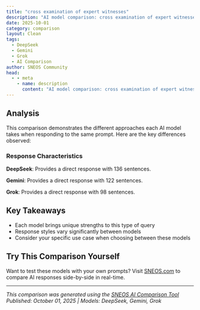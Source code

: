 ```yaml
---
title: "cross examination of expert witnesses"
description: "AI model comparison: cross examination of expert witnesses..."
date: 2025-10-01
category: comparison
layout: Clean
tags:
  - DeepSeek
  - Gemini
  - Grok
  - AI Comparison
author: SNEOS Community
head:
  - - meta
    - name: description
      content: "AI model comparison: cross examination of expert witnesses..."
---
```


<ChatComparison
  title="cross examination of expert witnesses"
  prompt="cross examination of expert witnesses"
  :responses='{
    "DeepSeek": "Of course. Cross-examination of an expert witness is one of the most challenging and high-stakes aspects of litigation. The goal is not to have a debate with the expert, but to strategically undermine their credibility, the foundation of their opinion, or the opinion itself in the eyes of the judge or jury.\n\nHere is a comprehensive guide, broken down into core principles, specific techniques, and a structural approach.\n\n### I. The Golden Rules of Cross-Examining an Expert\n\n1.  **Have a Clear, Limited Objective:** You will not get the expert to recant their entire opinion. Your goal is to achieve specific, attainable points that help your case. Examples:\n    *   \u0022The expert\u0027s opinion is based on incomplete information.\u0022\n    *   \u0022The expert is being paid a significant fee for their testimony.\u0022\n    *   \u0022The expert\u0027s methodology is not universally accepted.\u0022\n    *   \u0022A respected treatise contradicts the expert\u0027s key conclusion.\u0022\n\n2.  **Ask Only Leading Questions:** This is the most fundamental rule. You must control the witness and not give them a platform to explain. The question should contain the answer.\n    *   **Bad:** \u0022Can you explain your methodology?\u0022\n    *   **Good:** \u0022You relied on the 2015 edition of the ASTM standards, correct?\u0022\n\n3.  **One New Fact Per Question:** Keep it simple. Complex questions allow the expert to quibble, disagree with one part, or give a non-responsive answer.\n    *   **Bad:** \u0022You didn\u0027t consider the weather data or the maintenance logs, did you?\u0022\n    *   **Good:** \u0022You did not review the maintenance logs for the machine, correct?\u0022 (Wait for answer). \u0022And you also did not review the National Weather Service data for that day, correct?\u0022\n\n4.  **Know the Answer Before You Ask:** Never ask a question you don\u0027t know the answer to. Your cross should be based entirely on the expert\u0027s deposition, report, published works, and other reliable sources.\n\n5.  **Listen Carefully and Don\u0027t Argue:** If the expert gives a non-responsive or slippery answer, remain calm. You can often use it against them later. If necessary, you can say, \u0022I\u0027ll rephrase the question,\u0022 or \u0022My question was...\u0022 Arguing makes you look bad and gives the expert control.\n\n6.  **The \u0022Why\u0022 Question is Almost Always a Trap:** Never ask an expert \u0022Why?\u0022 on cross-examination. It cedes control and allows them to explain and reinforce their opinion. The only time to ask \u0022why\u0022 is when you are 100% certain the answer will be devastating to them and there is no recovery.\n\n---\n\n### II. The \u0022Arenas of Attack\u0022: Where to Focus Your Cross\n\nYou can challenge an expert in several key areas. Pick the ones that are strongest for your case.\n\n#### 1. Attacking the Expert\u0027s Qualifications \u0026 Bias\nThe goal is to show they are not the impartial authority they claim to be.\n*   **Financial Bias:** \u0022You are being paid $[X] per hour for your work on this case, correct?\u0022 \u0022In the last five years, you have testified for plaintiffs/defendants in [Y] number of cases?\u0022 \u0022The vast majority of your testimony has been for one side, hasn\u0027t it?\u0022\n*   **\u0022Hired Gun\u0022:** Show a pattern of always testifying for the same side or always reaching conclusions favorable to the party who hired them.\n*   **Lack of Specific Expertise:** \u0022Your PhD is in mechanical engineering, but this case involves polymer chemistry, doesn\u0027t it?\u0022 \u0022You\u0027ve never designed a product like the one at issue, have you?\u0022\n\n#### 2. Attacking the Foundation of the Opinion (The \u0022Daubert\u0022 Challenge)\nThe goal is to show their opinion is built on a shaky foundation. This is often the most effective approach.\n*   **Insufficient Data:** \u0022You never visited the accident scene, did you?\u0022 \u0022You did not speak to any of the eyewitnesses, correct?\u0022 \u0022Your opinion is based solely on the documents my opponent provided to you, isn\u0027t that true?\u0022\n*   **Reliance on Hearsay:** \u0022That fact you just relied on came from a statement by Mr. Jones, who isn\u0027t here to testify, correct?\u0022\n*   **Facts Assumed but Not Proven:** \u0022Your entire opinion depends on the assumption that the plaintiff was wearing a seatbelt. But you have no firsthand knowledge of that fact, do you?\u0022\n\n#### 3. Attacking the Methodology\nThe goal is to show their process was flawed or not scientifically sound.\n*   **Deviations from Standards:** \u0022The industry standard, ASTM E678, requires testing at three different temperatures, but you only tested at one, correct?\u0022\n*   **Unreliable Testing:** \u0022The machine you used for testing has a known error rate of 5%, doesn\u0027t it?\u0022 \u0022You did not calibrate the machine on the day of the test, did you?\u0022\n*   **Subjective vs. Objective:** \u0022Your \u0027differential diagnosis\u0027 is really just a process of elimination, isn\u0027t it?\u0022 \u0022And another qualified expert could start with a different list of possibilities and reach a different conclusion, couldn\u0027t they?\u0022\n\n#### 4. Attacking the Conclusions Themselves\nThe goal is to create doubt about the opinion\u0027s certainty and show other possible conclusions.\n*   **Overstatement of Certainty:** \u0022On direct, you said you were \u0027certain\u0027 of your conclusion. But in your deposition, you agreed it was only \u0027likely,\u0027 didn\u0027t you?\u0022 (This requires a prior inconsistent statement from the deposition).\n*   **Other Possible Causes:** \u0022You would agree that [Alternative Cause A] could also explain the failure, wouldn\u0027t you?\u0022 \u0022And [Alternative Cause B] is also a possibility, correct?\u0022\n*   **Use of Learned Treatises:** If you\u0027ve laid the proper foundation, you can confront them with a respected authority. \u0022I\u0027d like to direct your attention to Chapter 4 of *Clinical Toxicology: Principles and Mechanisms*... Would you agree this is a authoritative text in your field? ... The text states \u0027[Contradictory Quote],\u0027 doesn\u0027t it?\u0022\n\n---\n\n### III. A Step-by-Step Structure for Cross-Examination\n\n**1. The Introduction (Neutral or Even Positive):**\nStart by getting the expert to agree to simple, non-controversial facts about their background and the general principles of their field. This makes you seem fair and lulls them into a pattern of saying \u0022yes.\u0022\n\n**2. The Transition (Setting the Stage):**\nMove to the specific work they did on *this case*. \u0022Now I\u0027d like to turn to the work you did specifically for this lawsuit.\u0022 Establish what they did and, more importantly, what they *did not* do.\n\n**3. The Core Attack (Implementing Your Strategy):**\nThis is where you execute your plan from the \u0022Arenas of Attack\u0022 above. Use short, leading questions to walk them through the weaknesses in their qualifications, basis, methodology, or conclusions.\n*   **Use the \u0022Three C\u0027s\u0022 Method:** Be **Clear**, **Concise**, and **Control** the witness.\n\n**4. The Climax (The \u0022Money Shot\u0022):**\nThis is your key point. It should be a single, powerful statement that encapsulates your entire cross. It\u0027s often a question that forces them to agree with your central theme.\n*   *Example (Bias):* \u0022So, the truth is, Dr. Smith, you wouldn\u0027t be here today if my opponent wasn\u0027t paying you, would you?\u0022\n*   *Example (Foundation):* \u0022So, your entire opinion rests on an assumption that has not been proven in this courtroom, true?\u0022\n*   *Example (Certainty):* \u0022So, while you have *an* opinion, other qualified experts could reasonably have a *different* opinion, couldn\u0027t they?\u0022\n\n**5. The Conclusion (Sit Down):**\nOnce you\u0027ve made your point, stop. Do not ask one more question. Go back to your seat. The last thing the jury remembers should be your strongest point.\n\n---\n\n### Sample Cross-Examination Script (Shortened Example)\n\n**Case:** Slip and fall. Plaintiff\u0027s engineering expert testifies the staircase was unsafe.\n\n**Your Theme:** The expert\u0027s opinion is based on a theoretical model, not the real-world facts of the case.\n\n\u003E **You:** Dr. Jones, you\u0027re a professional engineer, correct?\n\u003E **Expert:** Yes.\n\u003E **You:** And as an engineer, you rely on accurate data to form your opinions?\n\u003E **You:** You prepared a report for this case?\n\u003E **Expert:** I did.\n\u003E **You:** And your report states that your opinions are based on your \u0022review of the relevant evidence\u0022?\n\u003E **Expert:** That\u0027s correct.\n\u003E **You:** You never visited the property where the staircase is located, did you?\n\u003E **Expert:** No, I did not.\n\u003E **You:** So you never personally measured the exact height of each step?\n\u003E **Expert:** That is correct.\n\u003E **You:** You never tested the slip-resistance of the actual treads with a tribometer?\n\u003E **Expert:** I did not.\n\u003E **You:** You don\u0027t know what kind of shoes the plaintiff was wearing that day, do you?\n\u003E **Expert:** I do not.\n\u003E **You:** In fact, your entire analysis is based on photographs and a set of blueprints provided to you by the plaintiff\u0027s attorney, isn\u0027t that true?\n\u003E **Expert:** Yes, that was the information I used.\n\u003E **You:** So, your opinion that the staircase was \u0022unreasonably dangerous\u0022 is based entirely on a theoretical review of documents, not any real-world inspection or testing of the actual staircase on the day of the incident. Correct?\n\u003E **Expert:** ...It\u0027s based on the",
    "Gemini": "Okay, let\u0027s break down the cross-examination of expert witnesses. It\u0027s a critical part of any trial where expert testimony is presented, and it requires careful planning and execution. Here\u0027s a comprehensive overview:\n\n**What is Cross-Examination of an Expert Witness?**\n\nIt\u0027s the process where the opposing party (the one who *didn\u0027t* call the expert) gets to question the expert after they\u0027ve testified on direct examination. The goal is to:\n\n*   **Challenge the expert\u0027s opinions:** Cast doubt on the validity, accuracy, or reliability of their conclusions.\n*   **Undermine the expert\u0027s credibility:** Question their qualifications, experience, impartiality, or integrity.\n*   **Expose weaknesses in the underlying data or methodology:** Show that the information the expert relied on was flawed or that their methods were not sound.\n*   **Elicit favorable information:** Get the expert to admit facts or opinions that support your case, even if indirectly.\n*   **Lay the groundwork for your own expert:** Set up points that your own expert can later refute or expand upon.\n*   **Confuse the Jury:** Sometimes, a goal is to muddy the waters so much that the jury doesn\u0027t know what to believe and sides with your client.\n\n**Key Goals and Strategies**\n\n1.  **Preparation is Paramount:**\n\n    *   **Thoroughly Review the Expert\u0027s Report and Deposition:** Know everything the expert has said and written. Look for inconsistencies, ambiguities, or weaknesses.\n    *   **Research the Expert:** Investigate their background, qualifications, publications, past testimony, and any potential biases.  A good starting point is a Google search, but also look at specialized databases and professional organizations. Search for any prior cases where their testimony was criticized.\n    *   **Consult with Your Own Expert:** Get their input on the opposing expert\u0027s opinions, methodology, and potential weaknesses. Your expert can help you identify crucial areas to attack.\n    *   **Develop a Focused Strategy:** Don\u0027t try to attack everything. Identify the key weaknesses in the expert\u0027s testimony and focus your cross-examination on those areas.\n    *   **Outline Your Questions:** Prepare a detailed outline of the questions you want to ask, but be flexible and adapt as the cross-examination unfolds.\n\n2.  **Questioning Techniques:**\n\n    *   **Leading Questions:** Cross-examination is primarily conducted using leading questions (questions that suggest the answer). This allows you to control the narrative and elicit specific information.  Examples:\n        *   \u0022Isn\u0027t it true that...?\u0022\n        *   \u0022You agree that...?\u0022\n        *   \u0022You stated in your report that...?\u0022\n    *   **Short, Clear Questions:** Keep your questions concise and easy to understand. Avoid complex or ambiguous questions that could confuse the jury or give the expert room to evade.\n    *   **Control the Witness:** Don\u0027t let the expert ramble or give lengthy explanations. Interrupt politely but firmly if they stray from the question. Use phrases like, \u0022Yes or no, please,\u0022 or \u0022That wasn\u0027t my question.\u0022\n    *   **Impeachment:** If the expert contradicts a prior statement (e.g., from their report, deposition, or previous testimony), confront them with the inconsistency. This is a powerful way to undermine their credibility.  The formula is usually:\n        1.  **Commit:** Get the expert to agree to the current statement.\n        2.  **Credit:** Show the prior inconsistent statement (emphasize its credibility - where it came from)\n        3.  **Confront:** Read the prior inconsistent statement.\n    *   **Hypothetical Questions:** Use hypothetical scenarios to challenge the expert\u0027s assumptions or expose the limitations of their opinions.  Ensure the hypothetical is based on facts in evidence.\n    *   **Admissions:** Try to get the expert to concede points that support your case, even if they are minor.  Small admissions can build up over time.\n    *   **\u0022Why\u0022 Questions (Use Sparingly):** \u0022Why\u0022 questions can be dangerous because they give the expert an opportunity to explain their reasoning. However, they can be effective if you are confident that the expert\u0027s explanation will be weak or unconvincing.\n\n3.  **Areas of Attack:**\n\n    *   **Qualifications:**\n        *   **Lack of Expertise:** Argue that the expert\u0027s training or experience is not directly relevant to the issues in the case.\n        *   **Board Certification:** Question whether the expert is board-certified in the relevant specialty.\n        *   **Publications and Research:**  Ask about the expert\u0027s publications and research. Have they published in peer-reviewed journals?  Have their findings been challenged by other experts?\n    *   **Bias and Impartiality:**\n        *   **Financial Interest:**  Inquire about the expert\u0027s fees, how much they have earned from testifying in similar cases, and whether they have a financial interest in the outcome of the case.\n        *   **Relationship with the Party:**  Explore any relationship the expert has with the party who hired them (e.g., prior collaboration, friendship, etc.).\n        *   **History of Testifying:**  Ask about the frequency with which the expert testifies, and whether they primarily testify for one side (e.g., plaintiffs or defendants).\n    *   **Methodology and Data:**\n        *   **Reliability and Validity:** Challenge the reliability and validity of the methods and techniques the expert used.\n        *   **Insufficient Data:** Argue that the expert based their opinions on incomplete or inaccurate data.\n        *   **Assumptions:**  Examine the assumptions the expert made and argue that they are unreasonable or unsupported by the evidence.\n        *   **Peer Review:** Ask whether the expert\u0027s methods have been subjected to peer review.\n    *   **Inconsistencies:**\n        *   **Prior Statements:**  Impeach the expert with prior inconsistent statements from their report, deposition, or previous testimony.\n        *   **Contradictory Opinions:**  Point out inconsistencies between the expert\u0027s opinions in the current case and opinions they have expressed in other cases or publications.\n        *   **Conflicts with Other Experts:** Highlight conflicts between the expert\u0027s opinions and the opinions of other experts in the case.\n\n4.  **Important Considerations:**\n\n    *   **Know Your Audience:** Tailor your cross-examination to the jury. Use language they can understand and avoid technical jargon.\n    *   **Maintain Professionalism:** Be respectful to the expert, even when you are challenging their opinions. Avoid being argumentative or confrontational.\n    *   **Listen Carefully:** Pay close attention to the expert\u0027s answers. They may reveal unexpected information or vulnerabilities that you can exploit.\n    *   **Don\u0027t Ask Questions You Don\u0027t Know the Answer To:** This is especially true in cross-examination of an expert.  You should have a good idea of what the expert\u0027s answer will be before you ask the question.  If you don\u0027t, you risk opening the door to damaging testimony.\n    *   **Know When to Stop:** Don\u0027t overdo it. Once you have made your point, stop asking questions. Prolonging the cross-examination can give the expert an opportunity to recover or clarify their testimony.\n    *   **Preserve Objections:** Make sure to properly object to any inadmissible testimony or improper questioning by the opposing counsel.\n\n**Example Scenario:**\n\nLet\u0027s say you\u0027re defending a product liability case where the plaintiff claims a defective product caused their injury. The plaintiff\u0027s expert is a biomechanical engineer who testifies that the product\u0027s design created excessive stress on the plaintiff\u0027s joint, leading to the injury.\n\nHere\u0027s how you might approach the cross-examination:\n\n1.  **Qualifications:**\n\n    *   Q: \u0022Dr. Smith, while you have a degree in biomechanical engineering, you\u0027re not a medical doctor, correct?\u0022\n    *   Q: \u0022You haven\u0027t personally treated patients with this type of injury, have you?\u0022\n\n2.  **Methodology:**\n\n    *   Q: \u0022Dr. Smith, your analysis relies on a computer model, correct?\u0022\n    *   Q: \u0022And that model is based on certain assumptions about the forces involved?\u0022\n    *   Q: \u0022Isn\u0027t it true that even small changes in those assumptions can significantly affect the model\u0027s results?\u0022\n    *   Q: \u0022Did you take into account the plaintiff\u0027s pre-existing condition when you ran your model?\u0022 (If the answer is no) \u0022Wouldn\u0027t that be important to consider?\u0022\n\n3.  **Bias:**\n\n    *   Q: \u0022Dr. Smith, you\u0027ve testified as an expert in product liability cases many times before, haven\u0027t you?\u0022\n    *   Q: \u0022And you\u0027ve typically testified on behalf of plaintiffs in those cases?\u0022\n    *   Q: \u0022In fact, more than 90% of your income from expert testimony comes from representing plaintiffs, isn\u0027t that right?\u0022\n\n4.  **Inconsistencies:**\n\n    *   (If the expert made a statement in their report that contradicts their deposition testimony)\n        *   Q: \u0022Dr. Smith, you stated on direct examination that the product applied excessive force to the joint.\u0022\n        *   Q: \u0022But isn\u0027t it true that in your report, on page 5, you wrote, \u0027The forces applied by the product were within the normal range\u0027?\u0022 (Present the report and have the expert confirm that is what they wrote)\n\n**Common Mistakes to Avoid:**\n\n*   **Arguing with the Expert:** This can alienate the jury and make you look unprofessional.\n*   **Asking Open-Ended Questions:** Avoid questions that allow the expert to give long, rambling answers.\n*   **Going on a Fishing Expedition:** Have a clear purpose for each question you ask.\n*   **Losing Control of the Witness:** Be assertive and prevent the expert from evading your questions.\n*   **Being Unprepared:** Thorough preparation is essential for effective cross-examination.\n\n**In summary:**  Cross-examining expert witnesses is a challenging but crucial skill for any trial lawyer.  It requires meticulous preparation, a strategic approach, and the ability to think on your feet. By understanding the principles and techniques discussed above, you can effectively challenge the expert\u0027s opinions, undermine their credibility, and advance your client\u0027s case. Good luck!\n",
    "Grok": "Cross-examination of expert witnesses is a critical component of the legal process in trials, where an attorney questions an expert witness presented by the opposing side to challenge their credibility, methodology, conclusions, or the reliability of their testimony. Expert witnesses are typically professionals with specialized knowledge in a specific field (e.g., medicine, forensics, engineering, or finance) who provide opinions or analyses to assist the court in understanding complex issues. The goal of cross-examination is to expose weaknesses in their testimony, undermine their authority, or highlight biases while adhering to legal and evidentiary rules.\n\nBelow is an overview of strategies, considerations, and best practices for cross-examining expert witnesses:\n\n---\n\n### **Purpose of Cross-Examination of Expert Witnesses**\n1. **Challenge Credibility**: Question the expert\u2019s qualifications, experience, or potential biases (e.g., financial incentives or prior relationships with the opposing party).\n2. **Undermine Methodology**: Attack the validity of the methods, data, or assumptions used by the expert to reach their conclusions.\n3. **Highlight Inconsistencies**: Point out contradictions in the expert\u2019s testimony, reports, or prior statements.\n4. **Limit the Impact of Testimony**: Minimize the weight the jury or judge places on the expert\u2019s opinions by showing they are speculative or unreliable.\n5. **Expose Bias or Partiality**: Suggest the expert is not a neutral party but rather an advocate for the side that hired them.\n\n---\n\n### **Key Strategies for Cross-Examination**\nCross-examining an expert requires careful preparation, as they are often well-versed in their field and trained to handle tough questions. Attorneys must strike a balance between being assertive and respectful to avoid alienating the jury or judge.\n\n#### 1. **Preparation and Research**\n- **Review Qualifications**: Scrutinize the expert\u2019s CV, publications, prior testimony, and professional history for inconsistencies or exaggerations. Check for any disciplinary actions or lawsuits against them.\n- **Study Their Report**: Analyze the expert\u2019s written report or deposition testimony for errors, unsupported claims, or areas of ambiguity.\n- **Consult Your Own Expert**: Work with your side\u2019s expert witness to understand technical issues and identify flaws in the opposing expert\u2019s analysis.\n- **Know the Field**: Familiarize yourself with basic concepts, terminology, and standards in the expert\u2019s field to ask pointed questions (without pretending to be an expert yourself).\n\n#### 2. **Attack Qualifications (if Applicable)**\n- Question whether the expert has the appropriate training, certifications, or experience to opine on the specific issue. For example:\n  - \u201CIsn\u2019t it true that you have never worked on a case involving this specific type of injury before?\u201D\n  - \u201CCan you explain why you haven\u2019t published any peer-reviewed articles in this area?\u201D\n- Highlight if the expert is stretching beyond their area of expertise (e.g., a general physician opining on a specialized surgical procedure).\n\n#### 3. **Question Methodology and Reliability**\n- Challenge the scientific or logical basis of the expert\u2019s opinions by focusing on:\n  - **Data Used**: Were the data sources reliable, complete, or relevant? For example, \u201CDidn\u2019t you rely on outdated studies to form your opinion?\u201D\n  - **Assumptions**: Were the assumptions made by the expert reasonable? For example, \u201CIsn\u2019t it true that your conclusion depends on an unproven assumption?\u201D\n  - **Testing**: If applicable, ask whether the expert conducted independent testing or merely relied on others\u2019 work.\n  - **Adherence to Standards**: Did the expert follow industry or professional standards (e.g., for forensic analysis or medical diagnosis)?\n- Use the **Daubert Standard** (in the U.S.) or similar legal criteria to argue that the expert\u2019s methodology is not scientifically valid or widely accepted in their field. Questions might focus on whether the method is testable, peer-reviewed, or has a known error rate.\n\n#### 4. **Expose Bias or Conflict of Interest**\n- Investigate whether the expert has a financial or personal interest in the case outcome. For instance:\n  - \u201CIsn\u2019t it true that you\u2019ve been paid $50,000 by the opposing party for your testimony in this case?\u201D\n  - \u201CHave you testified exclusively for plaintiffs/defendants in similar cases over the past five years?\u201D\n- Highlight if the expert has a history of providing testimony for the same attorney or firm, suggesting they might be a \u201Chired gun.\u201D\n\n#### 5. **Focus on Inconsistencies**\n- Compare the expert\u2019s current testimony with prior statements (e.g., in depositions, reports, or other cases) to reveal contradictions.\n  - \u201CIn your deposition, you stated X, but today you\u2019re saying Y. Can you explain this discrepancy?\u201D\n- Point out if the expert ignored key evidence or failed to consider alternative explanations.\n\n#### 6. **Simplify for the Jury**\n- Break down complex testimony into simple terms to reveal flaws or overstatements. Avoid jargon and ensure the jury understands the weaknesses you\u2019re pointing out.\n  - \u201CSo, in plain English, are you saying your opinion is based on a guess rather than hard evidence?\u201D\n- Use analogies or hypothetical scenarios to make technical points more relatable.\n\n#### 7. **Control the Witness**\n- Ask **leading questions** to keep the expert from giving long-winded or evasive answers. For example:\n  - \u201CIsn\u2019t it true that your report failed to account for variable X?\u201D\n- Avoid open-ended questions that allow the expert to elaborate or strengthen their position.\n- Be polite but firm\u2014don\u2019t argue with the expert or appear hostile, as this could backfire with the jury.\n\n#### 8. **Know When to Stop**\n- Avoid over-cross-examining. If the expert\u2019s testimony isn\u2019t damaging or if you\u2019ve already made key points, don\u2019t risk giving them a chance to rehabilitate their credibility by asking unnecessary questions.\n\n---\n\n### **Legal and Ethical Boundaries**\n- **Admissibility Rules**: Ensure your line of questioning aligns with rules of evidence (e.g., Federal Rules of Evidence in the U.S., particularly Rule 702 on expert testimony). Don\u2019t ask questions that will be objected to as irrelevant or outside the scope of direct examination.\n- **Daubert/Frye Challenges**: If the expert\u2019s methodology is fundamentally flawed, consider a pre-trial motion to exclude their testimony rather than relying solely on cross-examination.\n- **Respect Professionalism**: Avoid personal attacks or unnecessary hostility, as this could alienate the jury or judge and make the expert appear sympathetic.\n- **Scope of Testimony**: Stick to the expert\u2019s direct testimony and avoid delving into areas not covered, unless the court permits it.\n\n---\n\n### **Common Challenges and How to Handle Them**\n1. **Evasive Answers**: If the expert dodges questions, rephrase or repeat them in a concise, direct manner. For example, \u201CI\u2019ll ask again\u2014did you or did you not consider this piece of evidence?\u201D\n2. **Overly Technical Responses**: Politely interrupt or ask the expert to explain in simpler terms for the jury\u2019s benefit. For example, \u201CCan you explain that without using technical jargon so we can all understand?\u201D\n3. **Strong Credibility**: If the expert is highly credible, focus on specific flaws in their analysis rather than a broad attack on their character or qualifications.\n4. **Sympathetic Witness**: If the expert appears likable, maintain a respectful tone while still being assertive in pointing out weaknesses.\n\n---\n\n### **After Cross-Examination**\n- **Summarize Key Points**: During closing arguments, remind the jury or judge of the weaknesses you exposed in the expert\u2019s testimony.\n- **Use Your Own Expert**: If necessary, present your own expert witness during rebuttal to counter the opposing expert\u2019s claims with stronger evidence or analysis.\n\n---\n\n### **Conclusion**\nCross-examining an expert witness is both an art and a science, requiring meticulous preparation, strategic questioning, and adaptability. The attorney must balance technical understanding with persuasive communication to effectively challenge the expert\u2019s testimony without losing the trust of the jury or judge. By focusing on qualifications, methodology, bias, and inconsistencies, and by adhering to legal and ethical standards, attorneys can significantly weaken the opposing expert\u2019s impact on the case.\n\nIf you have a specific context or case in mind (e.g., medical malpractice, criminal law, or civil litigation), I can provide more tailored advice or sample questions for cross-examination. Let me know!"
  }'
  published-date="22:27"
/>

## Analysis

This comparison demonstrates the different approaches each AI model takes when responding to the same prompt. Here are the key differences observed:

### Response Characteristics

**DeepSeek**: Provides a direct response with 136 sentences. 

**Gemini**: Provides a direct response with 122 sentences. 

**Grok**: Provides a direct response with 98 sentences. 

## Key Takeaways

- Each model brings unique strengths to this type of query
- Response styles vary significantly between models
- Consider your specific use case when choosing between these models

## Try This Comparison Yourself

Want to test these models with your own prompts? Visit [SNEOS.com](https://sneos.com) to compare AI responses side-by-side in real-time.

---

*This comparison was generated using the [SNEOS AI Comparison Tool](https://sneos.com)*
*Published: October 01, 2025 | Models: DeepSeek, Gemini, Grok*

